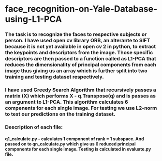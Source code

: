 # face_recognition-on-Yale-Database-using-L1-PCA

### The task is to recognize the faces to respective subjects or person. I have used open cv library ORB, an alterante to SIFT because it is not yet available in open cv 2 in python, to extract the keypoints and descriptors from the image. Those specific descriptors are then passed to a function called as L1-PCA that reduces the dimensionality of principal components from each image thus giving us an array which is further split into two training and testing dataset respectively. 

### I have used Greedy Search Algorithm that recursively passes a matrix (X) which performs X - q.Transpose(q) and is passes as an argument to L1-PCA. This algorithm calculates 6 compenents for each single image. For testing we use L2-norm to test our predictions on the training dataset. 

### Description of each file: 
#### q1_calculate.py - calculates 1 component of rank = 1 subspace. And passed on to qn_calculate.py which give us 6 reduced principal components for each single image. Testing is calculated in evaluate.py file. 
